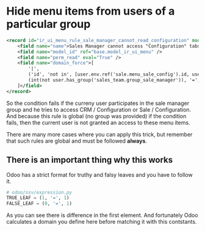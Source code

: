 # Hide menu items from users of a particular group

```xml
<record id="ir_ui_menu_rule_sale_manager_cannot_read_configuration" model="ir.rule">
    <field name="name">Sales Manager cannot access "Configuration" tabs</field>
    <field name="model_id" ref="base.model_ir_ui_menu" />
    <field name="perm_read" eval="True" />
    <field name="domain_force">[
        '|',
        ('id', 'not in', [user.env.ref('sale.menu_sale_config').id, user.env.ref('crm.crm_menu_config').id]),
        (int(not user.has_group('sales_team.group_sale_manager')), '=', 1),
    ]</field>
</record>
```

So the condition fails if the curreny user participates in the sale manager group and he tries to access CRM / Configuration or Sale / Configuration.
And because this rule is global (no group was provided) if the condition fails, then the current user is not granted an access to these menu items.

There are many more cases where you can apply this trick, but remember that such rules are global and must be followed **always**.

## There is an important thing why this works

Odoo has a strict format for truthy and falsy leaves and you have to follow it.

```python
# odoo/osv/expression.py
TRUE_LEAF = (1, '=', 1)
FALSE_LEAF = (0, '=', 1)
```

As you can see there is difference in the first element. And fortunately Odoo calculates a domain you define here before matching it with this contstants.
